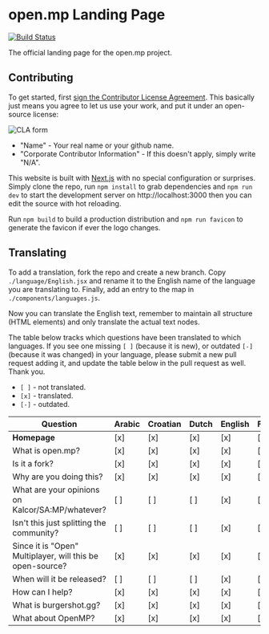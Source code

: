 # open.mp Landing Page

[![Build Status](https://travis-ci.org/openmultiplayer/homepage.svg?branch=master)](https://travis-ci.org/openmultiplayer/homepage)

The official landing page for the open.mp project.

## Contributing

To get started, first [sign the Contributor License Agreement](https://www.clahub.com/agreements/openmultiplayer/homepage).  This basically just means you agree to let us use your work, and put it under an open-source license:

![CLA form](https://i.imgur.com/jp4Qjap.png)

* "Name" - Your real name or your github name.
* "Corporate Contributor Information" - If this doesn't apply, simply write "N/A".

This website is built with [Next.js](https://nextjs.org/) with no special configuration or surprises. Simply clone the
repo, run `npm install` to grab dependencies and `npm run dev` to start the development server on http://localhost:3000
then you can edit the source with hot reloading.

Run `npm build` to build a production distribution and `npm run favicon` to generate the favicon if ever the logo
changes.

## Translating

To add a translation, fork the repo and create a new branch. Copy `./language/English.jsx` and rename it to the English
name of the language you are translating to. Finally, add an entry to the map in `./components/languages.js`.

Now you can translate the English text, remember to maintain all structure (HTML elements) and only translate the actual
text nodes.

The table below tracks which questions have been translated to which languages.  If you see one missing `[ ]` (because it is
new), or outdated `[-]` (because it was changed) in your language, please submit a new pull request adding it, and update the
table below in the pull request as well.  Thank you.

* `[ ]` - not translated.
* `[x]` - translated.
* `[-]` - outdated.

Question                                                  | Arabic      | Croatian    | Dutch       | English     | French      | German      | Hungarian   | Italian     | Lithuanian  | Norwegian   | Portuguese  | Romanian    | Russian     | Spanish     |
----------------------------------------------------------|-------------|-------------|-------------|-------------|-------------|-------------|-------------|-------------|-------------|-------------|-------------|-------------|-------------|-------------|
**Homepage**                                              |     [x]     |     [x]     |     [x]     |     [x]     |     [x]     |     [x]     |     [x]     |     [x]     |     [x]     |     [x]     |     [x]     |     [x]     |     [x]     |     [x]     |
What is open.mp?                                          |     [x]     |     [x]     |     [x]     |     [x]     |     [x]     |     [x]     |     [x]     |     [x]     |     [x]     |     [x]     |     [x]     |     [x]     |     [x]     |     [x]     |
Is it a fork?                                             |     [x]     |     [x]     |     [x]     |     [x]     |     [x]     |     [x]     |     [x]     |     [x]     |     [x]     |     [x]     |     [x]     |     [x]     |     [x]     |     [x]     |
Why are you doing this?                                   |     [x]     |     [x]     |     [x]     |     [x]     |     [x]     |     [x]     |     [x]     |     [x]     |     [x]     |     [x]     |     [x]     |     [x]     |     [x]     |     [x]     |
What are your opinions on Kalcor/SA:MP/whatever?          |     [ ]     |     [ ]     |     [ ]     |     [x]     |     [ ]     |     [ ]     |     [ ]     |     [x]     |     [x]     |     [ ]     |     [x]     |     [ ]     |     [x]     |     [ ]     |
Isn't this just splitting the community?                  |     [ ]     |     [ ]     |     [ ]     |     [x]     |     [ ]     |     [ ]     |     [ ]     |     [x]     |     [x]     |     [ ]     |     [x]     |     [ ]     |     [x]     |     [ ]     |
Since it is "Open" Multiplayer, will this be open-source? |     [x]     |     [x]     |     [x]     |     [x]     |     [x]     |     [x]     |     [x]     |     [x]     |     [x]     |     [x]     |     [x]     |     [x]     |     [x]     |     [x]     |
When will it be released?                                 |     [ ]     |     [ ]     |     [ ]     |     [x]     |     [ ]     |     [ ]     |     [ ]     |     [x]     |     [x]     |     [ ]     |     [x]     |     [ ]     |     [x]     |     [ ]     |
How can I help?                                           |     [x]     |     [x]     |     [x]     |     [x]     |     [x]     |     [x]     |     [x]     |     [x]     |     [x]     |     [x]     |     [x]     |     [x]     |     [x]     |     [x]     |
What is burgershot.gg?                                    |     [x]     |     [x]     |     [x]     |     [x]     |     [x]     |     [x]     |     [x]     |     [x]     |     [x]     |     [x]     |     [x]     |     [x]     |     [x]     |     [x]     |
What about OpenMP?                                        |     [x]     |     [x]     |     [x]     |     [x]     |     [x]     |     [x]     |     [x]     |     [x]     |     [x]     |     [x]     |     [x]     |     [x]     |     [x]     |     [x]     |

